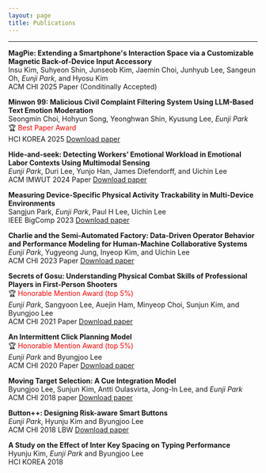 ```yaml
---
layout: page
title: Publications
---
```


<!-- ## **Conference Papers** -->
--- 
**MagPie: Extending a Smartphone's Interaction Space via a Customizable Magnetic Back-of-Device Input Accessory** <br>
Insu Kim, Suhyeon Shin, Junseob Kim, Jaemin Choi, Junhyub Lee, Sangeun Oh, *Eunji Park*, and Hyosu Kim <br>
ACM CHI 2025 Paper (Conditinally Accepted)

**Minwon 99: Malicious Civil Complaint Filtering System Using LLM-Based Text Emotion Moderation** 
<br>
Seongmin Choi, Hohyun Song, Yeonghwan Shin, Kyusung Lee, *Eunji Park* <br>
🏆 <span style="color: red">Best Paper Award</span> <br>
HCI KOREA 2025 [Download paper](https://cookingfoil.github.io/ixlab/papers/minwon99.pdf)

**Hide-and-seek: Detecting Workers’ Emotional Workload in Emotional Labor Contexts Using Multimodal Sensing** <br>
*Eunji Park*, Duri Lee, Yunjo Han, James Diefendorff, and Uichin Lee <br>
ACM IMWUT 2024 Paper [Download paper](https://cookingfoil.github.io/ixlab/papers/hideandseek.pdf)

**Measuring Device-Specific Physical Activity Trackability in Multi-Device Environments** <br>
Sangjun Park, *Eunji Park*, Paul H Lee, Uichin Lee <br>
IEEE BigComp 2023 [Download paper](https://cookingfoil.github.io/paper/physical_activity.pdf)

**Charlie and the Semi-Automated Factory: Data-Driven Operator Behavior and Performance Modeling for Human-Machine Collaborative Systems** <br>
*Eunji Park*, Yugyeong Jung, Inyeop Kim, and Uichin Lee  
ACM CHI 2023 Paper [Download paper](https://cookingfoil.github.io/paper/paper_charlie.pdf)

**Secrets of Gosu: Understanding Physical Combat Skills of Professional Players in First-Person Shooters** <br>
🏆 <span style="color: red">Honorable Mention Award (top 5%)</span> <br>
*Eunji Park*, Sangyoon Lee, Auejin Ham, Minyeop Choi, Sunjun Kim, and Byungjoo Lee    
ACM CHI 2021 Paper [Download paper](https://cookingfoil.github.io/paper/park2021secrets.pdf) 

**An Intermittent Click Planning Model** <br>
🏆 <span style="color: red">Honorable Mention Award (top 5%)</span><br> 
*Eunji Park* and Byungjoo Lee  
ACM CHI 2020 Paper [Download paper](https://cookingfoil.github.io/paper/paper_ICP.pdf)

**Moving Target Selection: A Cue Integration Model** <br>
Byungjoo Lee, Sunjun Kim, Antti Oulasvirta, Jong-In Lee, and *Eunji Park*  
ACM CHI 2018 paper [Download paper](https://cookingfoil.github.io/paper/paper_MTS.pdf)

**Button++: Designing Risk-aware Smart Buttons** <br>
*Eunji Park*, Hyunju Kim and Byungjoo Lee  
ACM CHI 2018 LBW [Download paper](https://cookingfoil.github.io/paper/poster_button.pdf)

**A Study on the Effect of Inter Key Spacing on Typing Performance**<br>
Hyunju Kim, *Eunji Park* and Byungjoo Lee  
HCI KOREA 2018

<!-- ## Other Publications -->



<!-- 

<p class="message">
  Hey there! This page is included as an example. Feel free to customize it for your own use upon downloading. Carry on!
</p>

In the novel, *The Strange Case of Dr. Jeykll and Mr. Hyde*, Mr. Poole is Dr. Jekyll's virtuous and loyal butler. Similarly, Poole is an upstanding and effective butler that helps you build Jekyll themes. It's made by [@mdo](https://twitter.com/mdo).

There are currently two themes built on Poole:

* [Hyde](http://hyde.getpoole.com)
* [Lanyon](http://lanyon.getpoole.com)

Learn more and contribute on [GitHub](https://github.com/poole).

## Setup

Some fun facts about the setup of this project include:

* Built for [Jekyll](https://jekyllrb.com)
* Developed on GitHub and hosted for free on [GitHub Pages](https://pages.github.com)
* Coded with [Atom](https://atom.io)

Have questions or suggestions? Feel free to [open an issue on GitHub](https://github.com/poole/issues/new) or [ask me on Twitter](https://twitter.com/mdo).

Thanks for reading! -->
